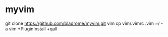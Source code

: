 # myvim
git clone https://github.com/bladrome/myvim.git vim
cp vim/.vimrc .vim ~/ -a
vim +PluginInstall +qall
